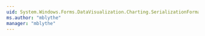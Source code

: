 ```yaml
---
uid: System.Windows.Forms.DataVisualization.Charting.SerializationFormat
ms.author: "mblythe"
manager: "mblythe"
---
```

